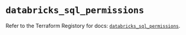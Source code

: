 # `databricks_sql_permissions`

Refer to the Terraform Registory for docs: [`databricks_sql_permissions`](https://registry.terraform.io/providers/databricks/databricks/1.31.1/docs/resources/sql_permissions).
